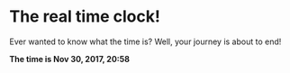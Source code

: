 # The real time clock!

Ever wanted to know what the time is? Well, your journey is about to end!

**The time is Nov 30, 2017, 20:58**